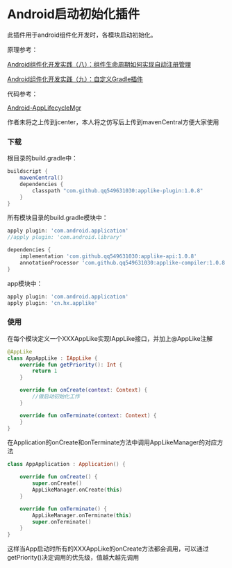 #  Android启动初始化插件

此插件用于android组件化开发时，各模块启动初始化。

原理参考：  

[Android组件化开发实践（八）：组件生命周期如何实现自动注册管理](https://www.jianshu.com/p/59368ce8b670)

[Android组件化开发实践（九）：自定义Gradle插件](https://www.jianshu.com/p/3ec8e9574aaf)

代码参考：

[Android-AppLifecycleMgr](https://github.com/houjinyun/Android-AppLifecycleMgr)

作者未将之上传到jcenter，本人将之仿写后上传到mavenCentral方便大家使用

### 下载

根目录的build.gradle中：
```groovy
buildscript {
    mavenCentral()
    dependencies {
        classpath "com.github.qq549631030:applike-plugin:1.0.8"
    }
}
```
所有模块目录的build.gradle模块中：
```groovy
apply plugin: 'com.android.application'
//apply plugin: 'com.android.library'

dependencies {
	implementation 'com.github.qq549631030:applike-api:1.0.8'
	annotationProcessor 'com.github.qq549631030:applike-compiler:1.0.8'
}
```
app模块中：
```groovy
apply plugin: 'com.android.application'
apply plugin: 'cn.hx.applike'
```

### 使用

在每个模块定义一个XXXAppLike实现IAppLike接口，并加上@AppLike注解

```kotlin
@AppLike
class AppAppLike : IAppLike {
    override fun getPriority(): Int {
        return 1
    }

    override fun onCreate(context: Context) {
        //做启动初始化工作
    }

    override fun onTerminate(context: Context) {
    }
}
```

在Application的onCreate和onTerminate方法中调用AppLikeManager的对应方法

```kotlin
class AppApplication : Application() {

    override fun onCreate() {
        super.onCreate()
        AppLikeManager.onCreate(this)
    }

    override fun onTerminate() {
        AppLikeManager.onTerminate(this)
        super.onTerminate()
    }
}
```

这样当App启动时所有的XXXAppLike的onCreate方法都会调用，可以通过getPriority()决定调用的优先级，值越大越先调用